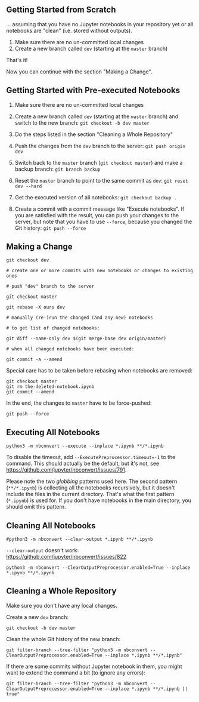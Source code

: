 Getting Started from Scratch
----------------------------

... assuming that you have no Jupyter notebooks in your repository yet
or all notebooks are "clean" (i.e. stored without outputs).

1. Make sure there are no un-committed local changes
1. Create a new branch called `dev` (starting at the `master` branch)

That's it!

Now you can continue with the section "Making a Change".

Getting Started with Pre-executed Notebooks
-------------------------------------------

1. Make sure there are no un-committed local changes
1. Create a new branch called `dev` (starting at the `master` branch) and
   switch to the new branch: `git checkout -b dev master`
1. Do the steps listed in the section "Cleaning a Whole Repository"
1. Push the changes from the `dev` branch to the server:
   `git push origin dev`
1. Switch back to the `master` branch (`git checkout master`)
   and make a backup branch:
   `git branch backup`
1. Reset the `master` branch to point to the same commit as `dev`:
   `git reset dev --hard`

1. Get the executed version of all notebooks:
   `git checkout backup .`
1. Create a commit with a commit message like "Execute notebooks".
   If you are satisfied with the result, you can push your changes to the server,
   but note that you have to use `--force`, because you changed the Git history:
   `git push --force`

Making a Change
---------------

    git checkout dev

    # create one or more commits with new notebooks or changes to existing ones

    # push "dev" branch to the server

    git checkout master

    git rebase -X ours dev

    # manually (re-)run the changed (and any new) notebooks

    # to get list of changed notebooks:

    git diff --name-only dev $(git merge-base dev origin/master)

    # when all changed notebooks have been executed:

    git commit -a --amend

Special care has to be taken before rebasing when notebooks are removed:

    git checkout master
    git rm the-deleted-notebook.ipynb
    git commit --amend

In the end, the changes to `master` have to be force-pushed:

    git push --force


Executing All Notebooks
-----------------------

    python3 -m nbconvert --execute --inplace *.ipynb **/*.ipynb

To disable the timeout, add `--ExecutePreprocessor.timeout=-1` to the command.
This should actually be the default, but it's not,
see https://github.com/jupyter/nbconvert/issues/791.

Please note the two *globbing* patterns used here.
The second pattern (`**/*.ipynb`) is collecting all the notebooks recursively,
but it doesn't include the files in the current directory.
That's what the first pattern (`*.ipynb`) is used for.
If you don't have notebooks in the main directory, you should omit this pattern.

Cleaning All Notebooks
----------------------

    #python3 -m nbconvert --clear-output *.ipynb **/*.ipynb

`--clear-output` doesn't work: https://github.com/jupyter/nbconvert/issues/822

    python3 -m nbconvert --ClearOutputPreprocessor.enabled=True --inplace *.ipynb **/*.ipynb

Cleaning a Whole Repository
---------------------------

Make sure you don't have any local changes.

Create a new `dev` branch:

    git checkout -b dev master

Clean the whole Git history of the new branch:

    git filter-branch --tree-filter "python3 -m nbconvert --ClearOutputPreprocessor.enabled=True --inplace *.ipynb **/*.ipynb"

If there are some commits without Jupyter notebook in them, you might want to
extend the command a bit (to ignore any errors):

    git filter-branch --tree-filter "python3 -m nbconvert --ClearOutputPreprocessor.enabled=True --inplace *.ipynb **/*.ipynb || true"

